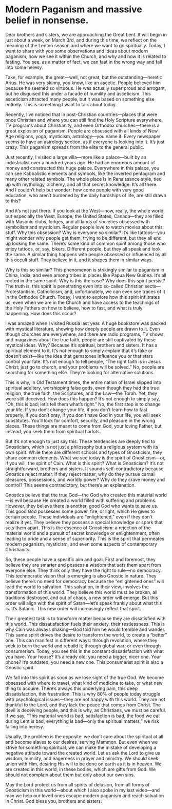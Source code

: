 # Modern Paganism and massive belief in nonsense.

Dear brothers and sisters, we are approaching the Great Lent. It will begin in just about a week, on March 3rd, and during this time, we reflect on the meaning of the Lenten season and where we want to go spiritually. Today, I want to share with you some observations and ideas about modern paganism, how we see it within the Church, and why and how it is related to fasting. You see, as a matter of fact, we can fast in the wrong way and fall into some heresy. 

Take, for example, the great—well, not great, but the outstanding—heretic Arius. He was very skinny, you know, like an ascetic. People believed him because he seemed so virtuous. He was actually super proud and arrogant, but he disguised this under a facade of humility and asceticism. This asceticism attracted many people, but it was based on something else entirely. This is something I want to talk about today.

Recently, I’ve noticed that in post-Christian countries—places that were once Christian and where you can still find the Holy Scripture everywhere, TV programs about Christianity, and even Orthodox churches—there is a great explosion of paganism. People are obsessed with all kinds of New Age religions, yoga, mysticism, astrology—you name it. Every newspaper seems to have an astrology section, as if everyone is looking into it. It’s just crazy. This paganism spreads from the elite to the general public.

Just recently, I visited a large villa—more like a palace—built by an industrialist over a hundred years ago. He had an enormous amount of money and constructed this huge palace. Everywhere in this palace, you can see Kabbalistic elements and symbols, like the inverted pentagram and many other related symbols. The whole place is in Renaissance style, tied up with mythology, alchemy, and all that secret knowledge. It’s all there. And I couldn’t help but wonder: how come people with very good education, who aren’t burdened by the daily hardships of life, are still drawn to this? 

And it’s not just there. If you look at the West—now, really, the whole world, but especially the West, Europe, the United States, Canada—they are filled with Masonic clubs, lodges, and all kinds of societies obsessed with symbolism and mysticism. Regular people love to watch movies about this stuff. Why this obsession? Why is everyone so similar? It’s like tattoos—you might wonder why people get them, trying to be different, but they all end up looking the same. There’s some kind of common spirit among those who enjoy tattoos, or, say, bikers. Different people, but they all speak and look the same. A similar thing happens with people obsessed or influenced by all this occult stuff. They believe in it, and it shapes them in similar ways.

Why is this so similar? This phenomenon is strikingly similar to paganism in China, India, and even among tribes in places like Papua New Guinea. It’s all rooted in the same spirit. Why is this the case? Why does this spirit persist? The truth is, this spirit is penetrating even into so-called Christian sects—Protestantism, Catholicism, and, unfortunately, we can even see traces of it in the Orthodox Church. Today, I want to explore how this spirit infiltrates us, even when we are in the Church and have access to the teachings of the Holy Fathers on how to believe, how to fast, and what is truly happening. How does this occur?

I was amazed when I visited Russia last year. A huge bookstore was packed with mystical literature, showing how deeply people are drawn to it. Even though churches are everywhere, and there are radio programs, TV shows, and magazines about the true faith, people are still captivated by these mystical ideas. Why? Because it’s spiritual, brothers and sisters. It has a spiritual element to it. It’s not enough to simply explain that it’s fake or doesn’t exist—like the idea that gemstones influence you or that stars control your fate. It’s not enough to tell people, “The right faith is in Jesus Christ; just go to church, and your problems will be solved.” No, people are searching for something else. They’re looking for alternative solutions.

This is why, in Old Testament times, the entire nation of Israel slipped into spiritual adultery, worshipping false gods, even though they had the true religion, the true faith, the Scriptures, and the Law—the Torah. Yet, they were still deceived. How does this happen? It’s not enough to simply say, “Oh, this is bad; let’s tell them what’s right.” No, the first step is to change your life. If you don’t change your life, if you don’t learn how to fast properly, if you don’t pray, if you don’t have God in your life, you will seek substitutes. You’ll look for comfort, security, and pleasure in the wrong places. These things are meant to come from God, your loving Father, but instead, you seek them from spiritual harlots.

But it’s not enough to just say this. These tendencies are deeply tied to Gnosticism, which is not just a philosophy but a religious system with its own spirit. While there are different schools and types of Gnosticism, they share common elements. What we see today is the spirit of Gnosticism—or, if you will, the spirit of Cain. What is this spirit? What is Gnosticism? It’s not straightforward, brothers and sisters. It sounds self-contradictory because Gnostics reject matter. If they reject matter, why do they pursue carnal pleasures, possessions, and worldly power? Why do they crave money and control? This seems contradictory, but there’s an explanation.

Gnostics believe that the true God—the God who created this material world—is evil because He created a world filled with suffering and problems. However, they believe there is another, good God who wants to save us. This good God possesses some power, fire, or light, which He gives to certain people. These individuals are “enlightened,” even if they don’t realize it yet. They believe they possess a special knowledge or spark that sets them apart. This is the essence of Gnosticism: a rejection of the material world and a pursuit of secret knowledge or enlightenment, often leading to pride and a sense of superiority. This is the spirit that permeates modern paganism, mysticism, and even some aspects of contemporary Christianity.

So, these people have a specific aim and goal. First and foremost, they believe they are smarter and possess a wisdom that sets them apart from everyone else. They think only they have the right to rule—no democracy. This technocratic vision that is emerging is also Gnostic in nature. They believe there’s no need for democracy because the “enlightened ones” will lead the world to salvation. This salvation, in their view, involves the transformation of this world. They believe this world must be broken, all traditions destroyed, and out of chaos, a new order will emerge. But this order will align with the spirit of Satan—let’s speak frankly about what this is. It’s Satanic. This new order will increasingly reflect that spirit.

Their greatest task is to transform matter because they are dissatisfied with this world. This dissatisfaction fuels their anxiety, their restlessness. This is why Cain was always shaking—God told him he would tremble and wander. This same spirit drives the desire to transform the world, to create a “better” one. This can manifest in different ways: through revolution, where they seek to burn the world and rebuild it; through global war; or even through consumerism. Today, you see this in the constant dissatisfaction with what you have. Your house? It’s already old; you need a bigger, nicer one. Your phone? It’s outdated; you need a new one. This consumerist spirit is also a Gnostic spirit. 

We fall into this spirit as soon as we lose sight of the true God. We become obsessed with where to travel, what kind of medicine to take, or what new thing to acquire. There’s always this underlying pain, this deep dissatisfaction, this frustration. This is why 80% of people today struggle with psychological issues—they are not happy with this world. They are not thankful to the Lord, and they lack the peace that comes from Christ. The devil is deceiving people, and this is why, as Christians, we must be careful. If we say, “This material world is bad, satisfaction is bad, the food we eat during Lent is bad, everything is bad—only the spiritual matters,” we risk falling into heresy. 

Usually, the problem is the opposite: we don’t care about the spiritual at all and become slaves to our desires, serving Mammon. But even when we strive for something spiritual, we can make the mistake of developing a negative attitude toward the created world. Let us ask the Lord to give us wisdom, humility, and eagerness in prayer and ministry. We should seek union with Him, desiring His will to be done on earth as it is in heaven. We are created in this world, in these bodies, which are gifts from God. We should not complain about them but only about our own sins. 

May the Lord protect us from all spirits of delusion, from all forms of Gnosticism in this world—about which I also spoke in my last video—and may we help our loved ones escape modern paganism and reach salvation in Christ. God bless you, brothers and sisters.

